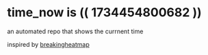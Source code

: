 # time_now is (( 1734454800682 ))

an automated repo that shows the currnent time

inspired by [breakingheatmap](https://github.com/breakingheatmap/breakingheatmap)